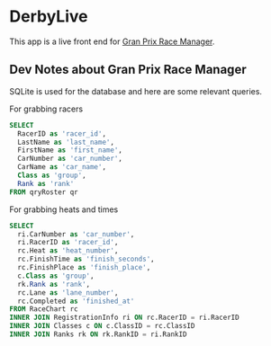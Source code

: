 # DerbyLive

This app is a live front end for [Gran Prix Race Manager](https://grandprix-software-central.com/).

## Dev Notes about Gran Prix Race Manager

SQLite is used for the database and here are some relevant queries.

For grabbing racers

```sql
SELECT
  RacerID as 'racer_id',
  LastName as 'last_name',
  FirstName as 'first_name',
  CarNumber as 'car_number',
  CarName as 'car_name',
  Class as 'group',
  Rank as 'rank'
FROM qryRoster qr
```

For grabbing heats and times

```sql
SELECT
  ri.CarNumber as 'car_number',
  ri.RacerID as 'racer_id',
  rc.Heat as 'heat_number',
  rc.FinishTime as 'finish_seconds',
  rc.FinishPlace as 'finish_place',
  c.Class as 'group',
  rk.Rank as 'rank',
  rc.Lane as 'lane_number',
  rc.Completed as 'finished_at'
FROM RaceChart rc
INNER JOIN RegistrationInfo ri ON rc.RacerID = ri.RacerID
INNER JOIN Classes c ON c.ClassID = rc.ClassID
INNER JOIN Ranks rk ON rk.RankID = ri.RankID
```

